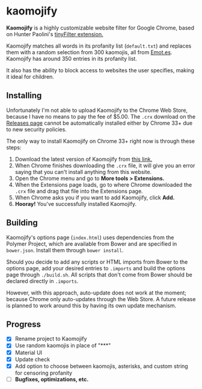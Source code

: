kaomojify
==========

**Kaomojify** is a highly customizable website filter for Google Chrome, based on Hunter Paolini's [tinyFilter extension.](https://github.com/hpaolini/tinyFilter-chrome)

Kaomojify matches all words in its profanity list (`default.txt`) and replaces them with a random selection from 300 kaomojis, all from [Emot.es](http://emot.es). Kaomojify has around 350 entries in its profanity list.

It also has the ability to block access to websites the user specifies, making it ideal for children.

## Installing

Unfortunately I'm not able to upload Kaomojify to the Chrome Web Store, because I have no means to pay the fee of $5.00. The `.crx` download on the [Releases page](https://github.com/aureljared/kaomojify/releases) cannot be automatically installed either by Chrome 33+ due to new security policies.

The only way to install Kaomojify on Chrome 33+ right now is through these steps:

1. Download the latest version of Kaomojify from [this link.](http://dl.aureljared.tk/kaomojify-0.3-rc1.crx)
2. When Chrome finishes downloading the `.crx` file, it will give you an error saying that you can't install anything from this website.
3. Open the Chrome menu and go to **More tools > Extensions.**
4. When the Extensions page loads, go to where Chrome downloaded the `.crx` file and drag that file into the Extensions page.
5. When Chrome asks you if you want to add Kaomojify, click **Add.**
6. **Hooray!** You've successfully installed Kaomojify.

## Building

Kaomojify's options page (`index.html`) uses dependencies from the Polymer Project, which are available from Bower and are specified in `bower.json`. Install them through `bower install`.

Should you decide to add any scripts or HTML imports from Bower to the options page, add your desired entries to `.imports` and build the options page through `./build.sh`. All scripts that don't come from Bower should be declared directly in `.imports`.

However, with this approach, auto-update does not work at the moment; because Chrome only auto-updates through the Web Store. A future release is planned to work around this by having its own update mechanism.

## Progress

- [x] Rename project to Kaomojify
- [x] Use random kaomojis in place of "***"
- [x] Material UI
- [x] Update check
- [x] Add option to choose between kaomojis, asterisks, and custom string for censoring profanity
- [ ] **Bugfixes, optimizations, etc.**
